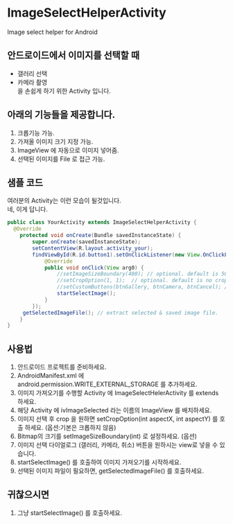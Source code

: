 ImageSelectHelperActivity
=========================

Image select helper for Android

안드로이드에서 이미지를 선택할 때
---------------------------------
* 갤러리 선택
* 카메라 촬영  
을 손쉽게 하기 위한 Activity 입니다.

아래의 기능들을 제공합니다.
---------------------------------
1. 크롭기능 가능.
2. 가져올 이미지 크기 지정 가능.
3. ImageView 에 자동으로 이미지 넣어줌.
4. 선택된 이미지를 File 로 접근 가능.

샘플 코드
---------
여러분의 Activity는 이런 모습이 될것입니다.  
네, 이게 답니다.
~~~~~ java
public class YourActivity extends ImageSelectHelperActivity {
  @Override
	protected void onCreate(Bundle savedInstanceState) {
		super.onCreate(savedInstanceState);
		setContentView(R.layout.activity_your);
		findViewById(R.id.button1).setOnClickListener(new View.OnClickListener() {
			@Override
			public void onClick(View arg0) {
				//setImageSizeBoundary(400); // optional. default is 500.
				//setCropOption(1, 1);  // optional. default is no crop.
				//setCustomButtons(btnGallery, btnCamera, btnCancel); // you can set these buttons.
				startSelectImage();
			}
		});
 	 getSelectedImageFile(); // extract selected & saved image file.
	}
}
~~~~~

사용법
---------------------------------
1. 안드로이드 프로젝트를 준비하세요.
2. AndroidManifest.xml 에 android.permission.WRITE_EXTERNAL_STORAGE 를 추가하세요. 
3. 이미지 가져오기를 수행할 Activity 에 ImageSelectHelerActivity 를 extends 하세요.
4. 해당 Activity 에 ivImageSelected 라는 이름의 ImageView 를 배치하세요.
5. 이미지 선택 후 crop 을 원하면 setCropOption(int aspectX, int aspectY) 를 호출 하세요. (옵션:기본은 크롭하지 않음)
6. Bitmap의 크기를 setImageSizeBoundary(int) 로 설정하세요. (옵션) 
7. 이미지 선택 다이얼로그 (갤러리, 카메라, 취소) 버튼을 원하시는 view로 넣을 수 있습니다.
8. startSelectImage() 를 호출하여 이미지 가져오기를 시작하세요.
9. 선택된 이미지 파일이 필요하면, getSelectedImageFile() 를 호출하세요.

귀찮으시면
------------
1. 그냥 startSelectImage() 를 호출하세요.


